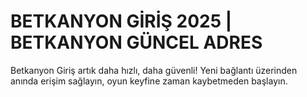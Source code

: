 # BETKANYON GİRİŞ 2025 | BETKANYON GÜNCEL ADRES
Betkanyon Giriş artık daha hızlı, daha güvenli! Yeni bağlantı üzerinden anında erişim sağlayın, oyun keyfine zaman kaybetmeden başlayın.
